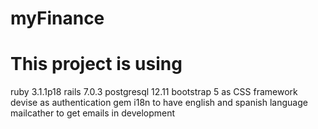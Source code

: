 # myFinance

# This project is using

ruby 3.1.1p18
rails 7.0.3
postgresql 12.11
bootstrap 5 as CSS framework
devise as authentication gem
i18n to have english and spanish language
mailcather to get emails in development